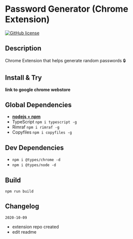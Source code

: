# Password Generator (Chrome Extension)
[![GitHub license](https://img.shields.io/github/license/Naereen/StrapDown.js.svg)](https://github.com/Naereen/StrapDown.js/blob/master/LICENSE)

## Description
Chrome Extension that helps generate random passwords 🔒

## Install & Try
__link to google chrome webstore__

## Global Dependencies
* [__nodejs + npm__](https://nodejs.org/)
* TypeScript `npm i typescript -g`
* Rimraf `npm i rimraf -g`
* Copyfiles `npm i copyfiles -g`

## Dev Dependencies
* `npm i @types/chrome -d`
* `npm i @types/node -d`

## Build
```
npm run build
```

## Changelog

`2020-10-09`
* extension repo created
* edit readme